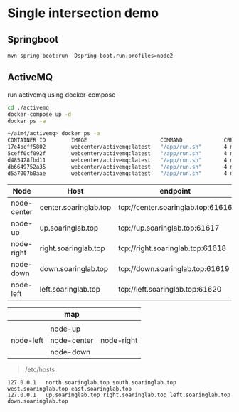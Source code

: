 # Single intersection demo
## Springboot
```
mvn spring-boot:run -Dspring-boot.run.profiles=node2
```

## ActiveMQ
run activemq using docker-compose

```bash
cd ./activemq
docker-compose up -d
docker ps -a
```

```bash
~/aim4/activemq> docker ps -a
CONTAINER ID        IMAGE                       COMMAND             CREATED             STATUS              PORTS                                                                                   NAMES
17e4bcff5802        webcenter/activemq:latest   "/app/run.sh"       4 minutes ago       Up 4 minutes        1883/tcp, 5672/tcp, 61613-61614/tcp, 0.0.0.0:8163->8161/tcp, 0.0.0.0:61618->61616/tcp   activemq_right
5ceff0cf092f        webcenter/activemq:latest   "/app/run.sh"       4 minutes ago       Up 3 minutes        1883/tcp, 5672/tcp, 61613-61614/tcp, 0.0.0.0:8164->8161/tcp, 0.0.0.0:61619->61616/tcp   activemq_down
d485428fbd11        webcenter/activemq:latest   "/app/run.sh"       4 minutes ago       Up 4 minutes        1883/tcp, 5672/tcp, 61613-61614/tcp, 0.0.0.0:8162->8161/tcp, 0.0.0.0:61617->61616/tcp   activemq_up
db6649752a35        webcenter/activemq:latest   "/app/run.sh"       4 minutes ago       Up 4 minutes        1883/tcp, 5672/tcp, 0.0.0.0:8161->8161/tcp, 61613-61614/tcp, 0.0.0.0:61616->61616/tcp   activemq_center
d5a7007b0aae        webcenter/activemq:latest   "/app/run.sh"       4 minutes ago       Up 4 minutes        1883/tcp, 5672/tcp, 61613-61614/tcp, 0.0.0.0:8165->8161/tcp, 0.0.0.0:61620->61616/tcp   activemq_left
```

| Node | Host | endpoint | manage ui |
| ----- | ----- | ----- | ----- |
| node-center | center.soaringlab.top | tcp://center.soaringlab.top:61616 | http://center.soaringlab.top:8161/admin/queues.jsp | 
| node-up | up.soaringlab.top | tcp://up.soaringlab.top:61617 | http://up.soaringlab.top:8162/admin/queues.jsp | 
| node-right | right.soaringlab.top | tcp://right.soaringlab.top:61618 | http://right.soaringlab.top:8163/admin/queues.jsp | 
| node-down | down.soaringlab.top | tcp://down.soaringlab.top:61619 | http://down.soaringlab.top:8164/admin/queues.jsp | 
| node-left | left.soaringlab.top | tcp://left.soaringlab.top:61620 | http://left.soaringlab.top:8165/admin/queues.jsp | 

|  | map |  | 
| ----- | ----- | ----- | 
| | | |
|  |  node-up |  |
| node-left | node-center | node-right |
|  |  node-down |  |

> /etc/hosts
```text
127.0.0.1	north.soaringlab.top south.soaringlab.top west.soaringlab.top east.soaringlab.top
127.0.0.1	up.soaringlab.top right.soaringlab.top left.soaringlab.top down.soaringlab.top
```
